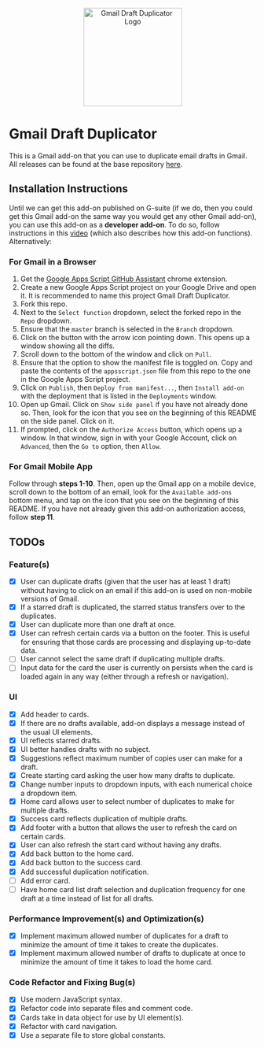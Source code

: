 <p align="center">
  <img src="https://raw.githubusercontent.com/jnbli/Gmail-Draft-Duplicator/master/Logo.png" alt="Gmail Draft Duplicator Logo" width="200" height="200">
</p>

# Gmail Draft Duplicator
This is a Gmail add-on that you can use to duplicate email drafts in Gmail. All releases can be found at the base repository [here](https://github.com/jnbli/Gmail-Draft-Duplicator/releases).

## Installation Instructions
Until we can get this add-on published on G-suite (if we do, then you could get this Gmail add-on the same way you would get any other Gmail add-on), you can use this add-on as a **developer add-on**. To do so, follow instructions in this [video](https://www.youtube.com/watch?v=o3JVWLKUrYs) (which also describes how this add-on functions). Alternatively:

### For Gmail in a Browser
1) Get the [Google Apps Script GitHub Assistant](https://chrome.google.com/webstore/detail/google-apps-script-github/lfjcgcmkmjjlieihflfhjopckgpelofo) chrome extension.
2) Create a new Google Apps Script project on your Google Drive and open it. It is recommended to name this project Gmail Draft Duplicator. 
3) Fork this repo.
4) Next to the `Select function` dropdown, select the forked repo in the `Repo` dropdown.
5) Ensure that the `master` branch is selected in the `Branch` dropdown.
6) Click on the button with the arrow icon pointing down. This opens up a window showing all the diffs.
7) Scroll down to the bottom of the window and click on `Pull`. 
8) Ensure that the option to show the manifest file is toggled on. Copy and paste the contents of the `appsscript.json` file from this repo to the one in the Google Apps Script project.
9) Click on `Publish`, then `Deploy from manifest...`, then `Install add-on` with the deployment that is listed in the `Deployments` window. 
10) Open up Gmail. Click on `Show side panel` if you have not already done so. Then, look for the icon that you see on the beginning of this README on the side panel. Click on it.
11) If prompted, click on the `Authorize Access` button, which opens up a window. In that window, sign in with your Google Account, click on `Advanced`, then the `Go to` option, then `Allow`. 

### For Gmail Mobile App
Follow through **steps 1-10**. Then, open up the Gmail app on a mobile device, scroll down to the bottom of an email, look for the `Available add-ons` bottom menu, and tap on the icon that you see on the beginning of this README. If you have not already given this add-on authorization access, follow **step 11**.

## TODOs
### Feature(s)
- [X] User can duplicate drafts (given that the user has at least 1 draft) without having to click on an email if this add-on is used on non-mobile versions of Gmail.
- [X] If a starred draft is duplicated, the starred status transfers over to the duplicates.
- [X] User can duplicate more than one draft at once.
- [X] User can refresh certain cards via a button on the footer. This is useful for ensuring that those cards are processing and displaying up-to-date data.
- [ ] User cannot select the same draft if duplicating multiple drafts.
- [ ] Input data for the card the user is currently on persists when the card is loaded again in any way (either through a refresh or navigation).

### UI
- [X] Add header to cards.
- [X] If there are no drafts available, add-on displays a message instead of the usual UI elements.
- [X] UI reflects starred drafts.
- [X] UI better handles drafts with no subject.
- [X] Suggestions reflect maximum number of copies user can make for a draft.
- [X] Create starting card asking the user how many drafts to duplicate.
- [X] Change number inputs to dropdown inputs, with each numerical choice a dropdown item.
- [X] Home card allows user to select number of duplicates to make for multiple drafts.
- [X] Success card reflects duplication of multiple drafts.
- [X] Add footer with a button that allows the user to refresh the card on certain cards.
- [X] User can also refresh the start card without having any drafts.
- [X] Add back button to the home card.
- [X] Add back button to the success card.
- [X] Add successful duplication notification.
- [ ] Add error card.
- [ ] Have home card list draft selection and duplication frequency for one draft at a time instead of list for all drafts.

### Performance Improvement(s) and Optimization(s)
- [X] Implement maximum allowed number of duplicates for a draft to minimize the amount of time it takes to create the duplicates.
- [X] Implement maximum allowed number of drafts to duplicate at once to minimize the amount of time it takes to load the home card.

### Code Refactor and Fixing Bug(s)
- [X] Use modern JavaScript syntax.
- [X] Refactor code into separate files and comment code.
- [X] Cards take in data object for use by UI element(s).
- [X] Refactor with card navigation.
- [X] Use a separate file to store global constants.
